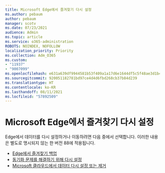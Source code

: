 ```yaml
---
title: Microsoft Edge에서 즐겨찾기 다시 설정
ms.author: pebaum
author: pebaum
manager: scotv
ms.date: 07/23/2021
audience: Admin
ms.topic: article
ms.service: o365-administration
ROBOTS: NOINDEX, NOFOLLOW
localization_priority: Priority
ms.collection: Adm_O365
ms.custom:
- "11937"
- "9007099"
ms.openlocfilehash: e631a639df9944581b53f409a1a17d6e1644df5c5f48ae3d1b40e1b33a4118da
ms.sourcegitcommit: 920051182781bd97ce4d4d6fbd268cb37b84d239
ms.translationtype: HT
ms.contentlocale: ko-KR
ms.lasthandoff: 08/11/2021
ms.locfileid: "57892509"
---
```

# <a name="reset-favorites-in-microsoft-edge"></a>Microsoft Edge에서 즐겨찾기 다시 설정

Edge에서 데이터를 다시 설정하거나 이동하려면 다음 중에서 선택합니다. 이러한 내용은 별도로 명시되지 않는 한 버전 88에 적용됩니다. 

- [Edge에서 즐겨찾기 백업](https://docs.microsoft.com/deployedge/edge-learnmore-reset-data-in-cloud#back-up-your-favorites)
- [동기화 문제를 해결하기 위해 다시 설정](https://docs.microsoft.com/deployedge/edge-learnmore-reset-data-in-cloud#perform-a-reset-to-fix-a-synchronization-problem)
- [Microsoft 클라우드에서 데이터 다시 설정 또는 제거](https://docs.microsoft.com/deployedge/edge-learnmore-reset-data-in-cloud#perform-a-reset-to-remove-your-data-from-microsofts-cloud)